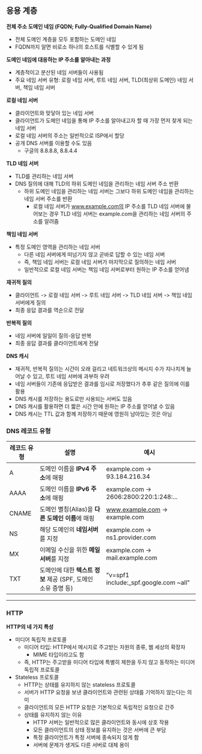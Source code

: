 ## 응용 계층

**전체 주소 도메인 네임 (FQDN; Fully-Qualified Domain Name)**

- 전체 도메인 계층을 모두 포함하는 도메인 네임
- FQDN까지 알면 비로소 하나의 호스트를 식별할 수 있게 됨

**도메인 네임에 대응하는 IP 주소를 알아내는 과정**

- 계층적이고 분산된 네임 서버들이 사용됨
- 주요 네임 서버 유형: 로컬 네임 서버, 루트 네임 서버, TLD(최상위 도메인) 네임 서버, 책임 네임 서버

**로컬 네임 서버**

- 클라이언트와 맞닿아 있는 네임 서버
- 클라이언트가 도메인 네임을 통해 IP 주소를 알아내고자 할 때 가장 먼저 찾게 되는 네임 서버
- 로컬 네임 서버의 주소는 일반적으로 ISP에서 할당
- 공개 DNS 서버를 이용할 수도 있음
    - 구글의 8.8.8.8, 8.8.4.4

**TLD 네임 서버**

- TLD를 관리하는 네임 서버
- DNS 질의에 대해 TLD의 하위 도메인 네임을 관리하는 네임 서버 주소 반환
    - 하위 도메인 네임을 관리하는 네임 서버는 그보다 하위 도메인 네임을 관리하는 네임 서버 주소를 반환
        - 로컬 네임 서버가 www.example.com의 IP 주소를 TLD 네임 서버에 물어보는 경우 TLD 네임 서버는 example.com을 관리하는 네임 서버의 주소를 알려줌

**책임 네임 서버**

- 특정 도메인 영역을 관리하는 네임 서버
    - 다른 네임 서버에게 떠넘기지 않고 곧바로 답할 수 있는 네임 서버
    - 즉, 책임 네임 서버는 로컬 네임 서버가 마지막으로 질의하는 네임 서버
    - 일반적으로 로컬 네임 서버는 책임 네임 서버로부터 원하는 IP 주소를 얻어냄

**재귀적 질의**

- 클라이언트 -> 로컬 네임 서버 -> 루트 네임 서버 -> TLD 네임 서버 -> 책임 네임 서버에게 질의
- 최종 응답 결과를 역순으로 전달

**반복적 질의**

- 네임 서버에 일일이 질의-응답 반복
- 최종 응답 결과를 클라이언트에게 전달

**DNS 캐시**

- 재귀적, 반복적 질의는 시간이 오래 걸리고 네트워크상의 메시지 수가 지나치게 늘어날 수 있고, 루트 네임 서버에 과부하 우려
- 네임 서버들이 기존에 응답받은 결과를 임시로 저장했다가 추후 같은 질의에 이를 활용
- DNS 캐시를 저장하는 용도로만 사용되는 서버도 있음
- DNS 캐시를 활용하면 더 짧은 시간 안에 원하는 IP 주소를 얻어낼 수 있음
- DNS 캐시는 TTL 값과 함께 저장하기 때문에 영원히 남아있는 것은 아님

### DNS 레코드 유형

| 레코드 유형 | 설명                                       | 예시                                    |
|--------|------------------------------------------|---------------------------------------|
| A      | 도메인 이름을 **IPv4 주소**에 매핑                  | example.com → 93.184.216.34           |
| AAAA   | 도메인 이름을 **IPv6 주소**에 매핑                  | example.com → 2606:2800:220:1:248:... |
| CNAME  | 도메인 별칭(Alias)을 **다른 도메인 이름**에 매핑         | www.example.com → example.com         |
| NS     | 해당 도메인의 **네임서버**를 지정                     | example.com → ns1.provider.com        |
| MX     | 이메일 수신을 위한 **메일 서버**를 지정                 | example.com → mail.example.com        |
| TXT    | 도메인에 대한 **텍스트 정보** 제공 (SPF, 도메인 소유 증명 등) | "v=spf1 include:_spf.google.com ~all" |

---

### HTTP

**HTTP의 네 가지 특성**  
- 미디어 독립적 프로토콜 
  - 미디어 타입: HTTP에서 메시지로 주고받는 자원의 종류, 웹 세상의 확장자 
    - MIME 타입이라고도 함
  - 즉, HTTP는 주고받을 미디어 타입에 특별히 제한을 두지 않고 동작하는 미디어 독립적 프로토콜
- Stateless 프로토콜 
  - HTTP는 상태를 유지하지 않는 stateless 프로토콜 
  - 서버가 HTTP 요청을 보낸 클라이언트와 관련된 상태를 기억하지 않는다는 의미 
  - 클라이언트의 모든 HTTP 요청은 기본적으로 독립적인 요청으로 간주
  - 상태를 유지하지 않는 이유 
    - HTTP 서버는 일반적으로 많은 클라이언트와 동시에 상호 작용 
    - 모든 클라이언트의 상태 정보를 유지하는 것은 서버에 큰 부담
    - 특정 클라이언트가 특정 서버에 종속되지 않게 함 
    - 서버에 문제가 생겨도 다른 서버로 대체 용이

